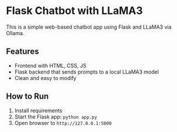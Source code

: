 # Flask Chatbot with LLaMA3

This is a simple web-based chatbot app using Flask and LLaMA3 via Ollama.

## Features
- Frontend with HTML, CSS, JS
- Flask backend that sends prompts to a local LLaMA3 model
- Clean and easy to modify

## How to Run
1. Install requirements
2. Start the Flask app: `python app.py`
3. Open browser to `http://127.0.0.1:5000`
